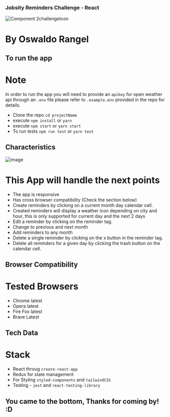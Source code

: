 
### Jobsity Reminders Challenge - React
![Component 2challengeIcon](https://user-images.githubusercontent.com/16924834/110569715-79f27e00-811a-11eb-82c7-1e4390de57b6.png)
# By Oswaldo Rangel

## To run the app

# Note

In order to run the app you will need to provide an `apikey` for open weather api through an `.env` file
please refer to `.example.env` provided in the repo for details.

- Clone the repo `cd projectName`
- execute `npm install` or `yarn`
- execute `npm start` or  `yarn start`
- To run tests `npm run test` or `yarn test`

## Characteristics
![image](https://user-images.githubusercontent.com/16924834/110570717-ff2a6280-811b-11eb-93dd-4964c72bae3c.png)


# This App will handle the next points

- The app is responsive
- Has cross browser compatibility (Check the section below)
- Create reminders by clicking on a current month day calendar cell.
- Created reminders will display a weather icon depending on city and hour, this is only supported for current day and the next 2 days
- Edit a reminder by clicking on the reminder tag.
- Change to previous and next month
- Add reminders to any month
- Delete a single reminder by clicking on the x button in the reminder tag.
- Delete all reminders for a given day by clicking the trash button on the calendar cell.

## Browser Compatibility
# Tested Browsers

- Chrome latest
- Opera latest
- Fire Fox latest
- Brave Latest

## Tech Data

# Stack

- React throug `create-react-app`
- Redux for state management
- For Styling `styled-components` and `tailwindCSS`
- Testing - `jest` and `react-testing-library`

## You came to the bottom, Thanks for coming by! :D
